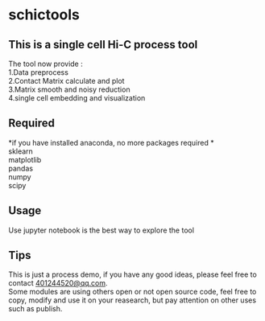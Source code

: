 # schictools

## This is a single cell Hi-C process tool
The tool now provide :  
1.Data preprocess  
2.Contact Matrix calculate and plot  
3.Matrix smooth and noisy reduction  
4.single cell embedding and visualization  

## Required 
*if you have installed anaconda, no more packages required *  
sklearn   
matplotlib   
pandas   
numpy  
scipy  

## Usage
Use jupyter notebook is the best way to explore the tool  

## Tips
This is just a process demo, if you have any good ideas, please feel free to contact <401244520@qq.com>.  
Some modules are using others open or not open source code, feel free to copy, modify and use it on your reasearch,
but pay attention on other uses such as publish.

